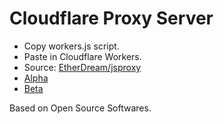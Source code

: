 # Cloudflare Proxy Server

* Copy workers.js script.
* Paste in Cloudflare Workers.
* Source: [EtherDream/jsproxy](https://github.com/EtherDream/jsproxy)
* [Alpha](https://alpha.cloudflareproxy.workers.dev)
* [Beta](https://beta.cloudflareproxy.workers.dev)

Based on Open Source Softwares.
